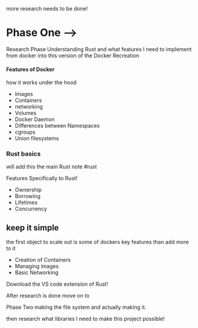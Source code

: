 more research needs to be done! 

# Phase One -->

Research Phase Understanding Rust and what features I need to implement from docker into this version of the Docker Recreation

#### Features of Docker

how it works under the hood

- Images 
- Containers
- networking 
- Volumes 
- Docker Daemon
- Differences between Namespaces
- cgroups
- Union filesystems


### Rust basics 

will add this the main Rust note #rust

Features Specifically to Rust!

- Ownership 
- Borrowing 
- Lifetimes 
- Concurrency

## keep it simple

the first object to scale out is some of dockers key features than add more to it

- Creation of Containers 
- Managing images 
- Basic Networking 


Download the VS code extension of Rust! 

After research is done move on to 

Phase Two making the file system and actually making it. 

then research what libraries I need to make this project possible! 



